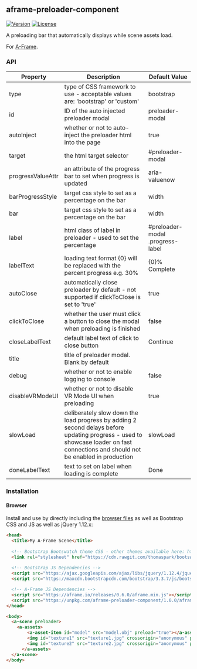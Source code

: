## aframe-preloader-component

[![Version](http://img.shields.io/npm/v/aframe-preloader-component.svg?style=flat-square)](https://npmjs.org/package/aframe-preloader-component)
[![License](http://img.shields.io/npm/l/aframe-preloader-component.svg?style=flat-square)](https://npmjs.org/package/aframe-preloader-component)

A preloading bar that automatically displays while scene assets load.

For [A-Frame](https://aframe.io).

### API

| Property          | Description                                                                   | Default Value    |
| ----------------- | ----------------------------------------------------------------------------- | -------------    |
| type              | type of CSS framework to use - acceptable values are: 'bootstrap' or 'custom' | bootstrap        |
| id                | ID of the auto injected preloader modal                                       | preloader-modal  |
| autoInject        | whether or not to auto-inject the preloader html into the page                | true             |
| target            | the html target selector                                                      | #preloader-modal |
| progressValueAttr | an attribute of the progress bar to set when progress is updated              | aria-valuenow    |
| barProgressStyle  | target css style to set as a percentage on the bar                            | width            |
| bar               | target css style to set as a percentage on the bar                            | width            |
| label             | html class of label in preloader - used to set the percentage                 | #preloader-modal .progress-label |
| labelText         | loading text format {0} will be replaced with the percent progress e.g. 30%   | {0}% Complete    |
| autoClose         | automatically close preloader by default - not supported if clickToClose is set to 'true' | true |
| clickToClose      | whether the user must click a button to close the modal when preloading is finished | false      |
| closeLabelText    | default label text of click to close button                                   | Continue         |
| title             | title of preloader modal. Blank by default                                    |                  |
| debug             | whether or not to enable logging to console                                   | false            |
| disableVRModeUI   | whether or not to disable VR Mode UI when preloading                          | true             |
| slowLoad          | deliberately slow down the load progress by adding 2 second delays before updating progress - used to showcase loader on fast connections and should not be enabled in production | slowLoad |
| doneLabelText     | text to set on label when loading is complete                                 | Done             |


### Installation

#### Browser

Install and use by directly including the [browser files](dist) as well as Bootstrap CSS and JS as well as jQuery 1.12.x:

```html
<head>
  <title>My A-Frame Scene</title>
  
  <!-- Bootstrap Bootswatch theme CSS - other themes available here: https://bootswatch.com -->
  <link rel="stylesheet" href="https://cdn.rawgit.com/thomaspark/bootswatch/gh-pages/slate/bootstrap.min.css" />
  
  <!-- Bootstrap JS Dependencies -->
  <script src="https://ajax.googleapis.com/ajax/libs/jquery/1.12.4/jquery.min.js" integrity="sha384-nvAa0+6Qg9clwYCGGPpDQLVpLNn0fRaROjHqs13t4Ggj3Ez50XnGQqc/r8MhnRDZ" crossorigin="anonymous"></script>
  <script src="https://maxcdn.bootstrapcdn.com/bootstrap/3.3.7/js/bootstrap.min.js" integrity="sha384-Tc5IQib027qvyjSMfHjOMaLkfuWVxZxUPnCJA7l2mCWNIpG9mGCD8wGNIcPD7Txa" crossorigin="anonymous"></script>

  <!-- A-Frame JS Dependencies -->
  <script src="https://aframe.io/releases/0.6.0/aframe.min.js"></script>
  <script src="https://unpkg.com/aframe-preloader-component/1.0.0/aframe-preloader-component.min.js"></script>
</head>

<body>
  <a-scene preloader>
    <a-assets>
        <a-asset-item id="model" src="model.obj" preload="true"></a-asset-item>
        <img id="texture1" src="texture1.jpg" crossorigin="anonymous" preload="true">
        <img id="texture2" src="texture2.jpg" crossorigin="anonymous" preload="true">
      </a-assets>
  </a-scene>
</body>
```

<!-- If component is accepted to the Registry, uncomment this. -->
<!--
Or with [angle](https://npmjs.com/package/angle/), you can install the proper
version of the component straight into your HTML file, respective to your
version of A-Frame:

```sh
angle install aframe-preloader-component
```
-->

<!--
#### npm

Install via npm:

```bash
npm install aframe-preloader-component
```

Then require and use.

```js
require('aframe');
require('aframe-preloader-component');
```
-->
